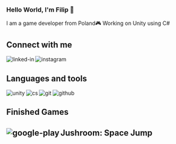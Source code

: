 ### Hello World, I'm Filip 👋
I am a game developer from Poland🎮 Working on Unity using C#
## Connect with me

[<img align="left" alt="linked-in" src="https://img.shields.io/badge/linkedin-%230077B5.svg?&style=for-the-badge&logo=linkedin&logoColor=white" />](https://www.linkedin.com/in/filip-czerwi%C5%84ski-8629591b3/)[<img align="left" alt="instagram" src="https://img.shields.io/badge/Instagram-E4405F?style=for-the-badge&logo=instagram&logoColor=white" />](https://www.instagram.com/fczerwinski_/)<br>

## Languages and tools
<img align="left" alt="unity" src="https://img.shields.io/badge/Unity-100000?style=for-the-badge&logo=unity&logoColor=white" />
<img align="left" alt="cs" src="https://img.shields.io/badge/C%23-239120?style=for-the-badge&logo=c-sharp&logoColor=white" />
<img align="left" alt="git" src="https://img.shields.io/badge/Git-F05032?style=for-the-badge&logo=git&logoColor=white" />
<img align="left" alt="github" src="https://img.shields.io/badge/GitHub-100000?style=for-the-badge&logo=github&logoColor=white" />
<br>

## Finished Games
## Jushroom: Space Jump [<img align="left" alt="google-play" src="https://img.shields.io/badge/Google_Play-414141?style=for-the-badge&logo=google-play&logoColor=white" />](https://play.google.com/store/apps/details?id=com.FilipCzerwinski.Jushroom)<br>


